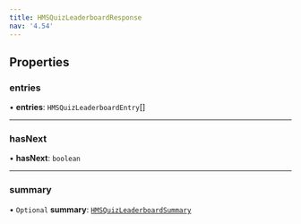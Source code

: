 ```yaml
---
title: HMSQuizLeaderboardResponse
nav: '4.54'
---
```


## Properties

### entries

• **entries**: `HMSQuizLeaderboardEntry`[]

---

### hasNext

• **hasNext**: `boolean`

---

### summary

• `Optional` **summary**: [`HMSQuizLeaderboardSummary`](/api-reference/javascript/v2/interfaces/HMSQuizLeaderboardSummary)

